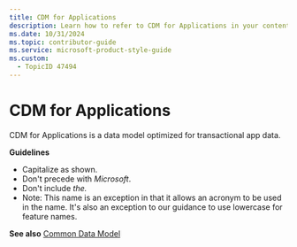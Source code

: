 ```yaml
---
title: CDM for Applications
description: Learn how to refer to CDM for Applications in your content.
ms.date: 10/31/2024
ms.topic: contributor-guide
ms.service: microsoft-product-style-guide
ms.custom:
  - TopicID 47494
---
```



# CDM for Applications

CDM for Applications is a data model optimized for transactional app data.

**Guidelines**

- Capitalize as shown.
- Don't precede with *Microsoft*.
- Don't include *the.* 
- Note: This name is an exception in that it allows an acronym to be used in the name. It's also an exception to our guidance to use lowercase for feature names.

**See also** [Common Data Model](~\a_z_names_terms\c\common-data-model.md)

